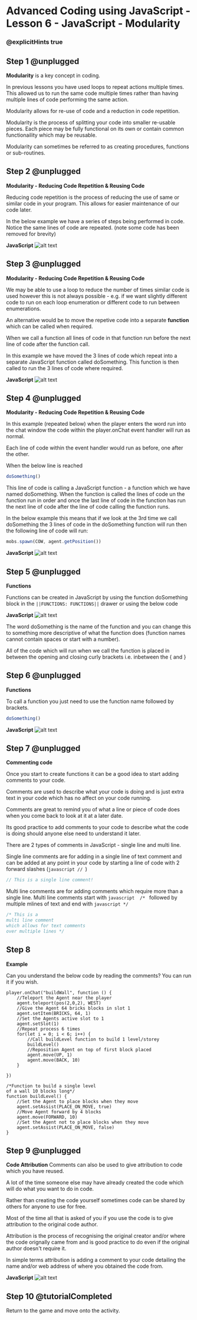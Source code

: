 # Advanced Coding using JavaScript - Lesson 6 - JavaScript - Modularity

### @explicitHints true

## Step 1 @unplugged
**Modularity** is a key concept in coding.

In previous lessons you have used loops to repeat actions multiple times. 
This allowed us to run the same code multiple times rather than having multiple lines of code performing the same action.

Modularity allows for re-use of code and a reduction in code repetition.

Modularity is the process of splitting your code into smaller re-usable pieces. Each piece may be fully functional on its own or contain common functionaility which may be reusable.

Modularity can sometimes be referred to as creating procedures, functions or sub-routines.

## Step 2 @unplugged
**Modularity - Reducing Code Repetition & Reusing Code**

Reducing code repetition is the process of reducing the use of same or similar code in your program. This allows for easier maintenance of our code later.

In the below example we have a series of steps being performed in code. Notice the same lines of code are repeated.
(note some code has been removed for brevity)

**JavaScript**
![alt text](https://advancedjsv3.codingcredentials.com/Lesson6/6.3/images/1.jpg?raw=true "JavaScript")

## Step 3 @unplugged
**Modularity - Reducing Code Repetition & Reusing Code**

We may be able to use a loop to reduce the number of times similar code is used however this is not always possible - e.g. if we want slightly different code to run on each loop enumeration or different code to run between enumerations.

An alternative would be to move the repetive code into a separate **function** which can be called when required.

When we call a function all lines of code in that function run before the next line of code after the function call.

In this example we have moved the 3 lines of code which repeat into a separate JavaScript function called doSomething. This function is then called to run the 3 lines of code where required.

**JavaScript**
![alt text](https://advancedjsv3.codingcredentials.com/Lesson6/6.3/images/2.jpg?raw=true "JavaScript")

## Step 4 @unplugged
**Modularity - Reducing Code Repetition & Reusing Code**

In this example (repeated below) when the player enters the word run into the chat window the code within the player.onChat event handler will run as normal. 

Each line of code within the event handler would run as before, one after the other. 

When the below line is reached

```javascript 
doSomething()
```

This line of code is calling a JavaScript function - a function which we have named doSomething. When the function is called the lines of code un the function run in order and once the last line of code in the function has run the next line of code after the line of code calling the function runs.

In the below example this means that if we look at the 3rd time we call doSomething the 3 lines of code in the doSomething function will run then the following line of code will run:

```javascript 
mobs.spawn(COW, agent.getPosition())
```

**JavaScript**
![alt text](https://advancedjsv3.codingcredentials.com/Lesson6/6.3/images/3.jpg?raw=true "JavaScript")

## Step 5 @unplugged
**Functions**

Functions can be created in JavaScript by using the function doSomething block in the ``||FUNCTIONS: FUNCTIONS||`` drawer or using the below code 

**JavaScript**
![alt text](https://advancedjsv3.codingcredentials.com/Lesson6/6.3/images/4.jpg?raw=true "JavaScript")

The word doSomething is the name of the function and you can change this to something more descriptive of what the function does (function names cannot contain spaces or start with a number).

All of the code which will run when we call the function is placed in between the opening and closing curly brackets i.e. inbetween the { and  }
## Step 6 @unplugged
**Functions**

To call a function you just need to use the function name followed by brackets.
```javascript 
doSomething()
```

**JavaScript**
![alt text](https://advancedjsv3.codingcredentials.com/Lesson6/6.3/images/5.jpg?raw=true "JavaScript")

## Step 7 @unplugged
**Commenting code**

Once you start to create functions it can be a good idea to start adding comments to your code.

Comments are used to describe what your code is doing and is just extra text in your code which has no affect on your code running.

Comments are great to remind you of what a line or piece of code does when you come back to look at it at a later date.

Its good practice to add comments to your code to describe what the code is doing should anyone else need to understand it later.

There are 2 types of comments in JavaScript - single line and multi line. 

Single line comments are for adding in a single line of text comment and can be added at any point in your code by starting a line of code with 2 forward slashes (```javascript // ```) 
```javascript 
// This is a single line comment!
```

Multi line comments are for adding comments which require more than a single line. Multi line comments start with ```javascript  /* ``` followed by multiple mlines of text and end with ```javascript */ ```

```javascript 
/* This is a 
multi line comment
which allows for text comments 
over multiple lines */
```
## Step 8 
**Example**

Can you understand the below code by reading the comments? You can run it if you wish.

```template
player.onChat("buildWall", function () {
    //Teleport the Agent near the player
    agent.teleport(pos(2,0,2), WEST)
    //Give the Agent 64 bricks blocks in slot 1
    agent.setItem(BRICKS, 64, 1)
    //Set the Agents active slot to 1
    agent.setSlot(1)
    //Repeat process 6 times
    for(let i = 0; i < 6; i++) {
        //Call buildLevel function to build 1 level/storey
        buildLevel()
        //Reposition Agent on top of first block placed
        agent.move(UP, 1)
        agent.move(BACK, 10)
    }

})

/*Function to build a single level 
of a wall 10 blocks long*/
function buildLevel() {
    //Set the Agent to place blocks when they move
    agent.setAssist(PLACE_ON_MOVE, true)
    //Move Agent forward by 4 blocks
    agent.move(FORWARD, 10)
    //Set the Agent not to place blocks when they move
    agent.setAssist(PLACE_ON_MOVE, false)
}
```

## Step 9 @unplugged
**Code Attribution**
Comments can also be used to give attribution to code which you have reused. 

A lot of the time someone else may have already created the code which will do what you want to do in code.

Rather than creating the code yourself sometimes code can be shared by others for anyone to use for free. 

Most of the time all that is asked of you if you use the code is to give attribution to the original code author.

Attribution is the process of recognising the original creator and/or where the code orignally came from and is good practice to do even if the original author doesn't require it.

In simple terms attribution is adding a comment to your code detailing the name and/or web address of where you obtained the code from.

**JavaScript**
![alt text](https://advancedjsv3.codingcredentials.com/Lesson6/6.3/images/6.jpg?raw=true "JavaScript")

## Step 10 @tutorialCompleted
Return to the game and move onto the activity.